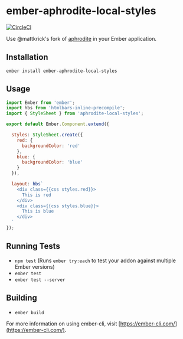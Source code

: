 # ember-aphrodite-local-styles

[![CircleCI](https://circleci.com/gh/dustinfarris/ember-aphrodite-local-styles.svg?style=svg)](https://circleci.com/gh/dustinfarris/ember-aphrodite-local-styles)

Use @mattkrick's fork of [aphrodite](https://github.com/mattkrick/aphrodite) in your Ember application.


## Installation

```
ember install ember-aphrodite-local-styles
```


## Usage

```js
import Ember from 'ember';
import hbs from 'htmlbars-inline-precompile';
import { StyleSheet } from 'aphrodite-local-styles';

export default Ember.Component.extend({

  styles: StyleSheet.create({
    red: {
      backgroundColor: 'red'
    },
    blue: {
      backgroundColor: 'blue'
    }
  }),

  layout: hbs`
    <div class={{css styles.red}}>
      This is red
    </div>
    <div class={{css styles.blue}}>
      This is blue
    </div>
  `
});
```


## Running Tests

* `npm test` (Runs `ember try:each` to test your addon against multiple Ember versions)
* `ember test`
* `ember test --server`

## Building

* `ember build`

For more information on using ember-cli, visit [https://ember-cli.com/](https://ember-cli.com/).
